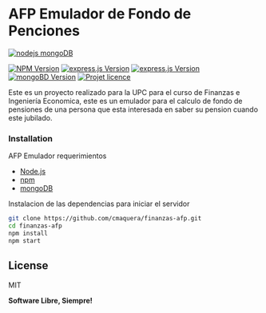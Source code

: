# AFP Emulador de Fondo de Penciones

[![nodejs mongoDB](http://coenraets.org/blog/wp-content/uploads/2013/04/nodejs-mongodb.png)]()

[![NPM Version][npm-image]][npm-url] [![express.js Version][express-image]][express-url]  [![express.js Version][nodejs-image]][nodejs-url] [![mongoBD Version][mongodb-image]][mongodb-url] [![Projet licence][licence-image]][licence-url]

Este es un proyecto realizado para la UPC para el curso de Finanzas e Ingeniería Economica, este es un emulador para el calculo de fondo de pensiones de una persona que esta interesada en saber su pension cuando este jubilado.

### Installation

AFP Emulador requerimientos
  - [Node.js](https://nodejs.org/)
  - [npm](https://npmjs.com/)
  - [mongoDB](https://mongodb.com/)

Instalacion de las dependencias para iniciar el servidor

```sh
git clone https://github.com/cmaquera/finanzas-afp.git
cd finanzas-afp
npm install
npm start
```


License
----

MIT


**Software Libre, Siempre!**

[npm-image]: https://img.shields.io/npm/v/express.svg
[npm-url]: https://npmjs.org/package/express
[express-image]: https://img.shields.io/badge/express-4.15.2-blue.svg
[express-url]: https://img.shields.io/badge/express-4.15.2-blue.svg
[nodejs-image]: https://img.shields.io/badge/nodejs-latest-brightgreen.svg
[nodejs-url]: https://nodejs.org/
[mongodb-image]: https://img.shields.io/badge/mongodb-latest-green.svg
[mongodb-url]: https://www.mongodb.com/
[licence-image]: https://img.shields.io/npm/l/express.svg
[licence-url]: https://opensource.org/licenses/MIT


